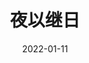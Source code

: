 ---
title: '夜以继日'
date: '2022-01-11'
price: '50.0'
theaters: ['中国电影资料馆艺术影院']
seat: ['1-4']
remark: ['学术放映', '2018']
---